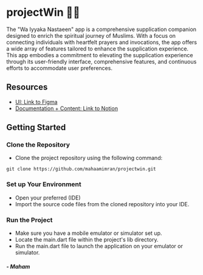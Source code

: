 # projectWin 🤲🏻
The "Wa Iyyaka Nastaeen" app is a comprehensive supplication companion designed to enrich the spiritual journey of Muslims. With a focus on connecting individuals with heartfelt prayers and invocations, the app offers a wide array of features tailored to enhance the supplication experience.
This app embodies a commitment to elevating the supplication experience through its user-friendly interface, comprehensive features, and continuous efforts to accommodate user preferences.

## Resources
- [UI: Link to Figma](https://www.figma.com/file/twMmbJWSRoQQCQdReLBi84/ProjectWin?type=design&node-id=1%3A5&mode=design&t=iIcAKfxhNjD6Kwgv-1)
- [Documentation + Content: Link to Notion](https://square-airboat-7ac.notion.site/projectwin-fa2601234c7d4a04985b3916db3861e2?pvs=4)

## Getting Started
### Clone the Repository
- Clone the project repository using the following command:
```
git clone https://github.com/mahaamimran/projectwin.git
```
### Set up Your Environment
- Open your preferred (IDE)
- Import the source code files from the cloned repository into your IDE.
### Run the Project
- Make sure you have a mobile emulator or simulator set up.
- Locate the main.dart file within the project's lib directory.
- Run the main.dart file to launch the application on your emulator or simulator.
##### - Maham
